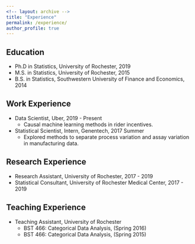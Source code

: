 ```yaml
---
<!-- layout: archive -->
title: "Experience"
permalink: /experience/
author_profile: true
---
```


## Education
* Ph.D in Statistics, University of Rochester, 2019
* M.S. in Statistics, University of Rochester, 2015
* B.S. in Statistics, Southwestern University of Finance and Economics, 2014

## Work Experience
* Data Scientist, Uber, 2019 - Present
  * Causal machine learning methods in rider incentives.
* Statistical Scientist, Intern, Genentech, 2017 Summer
  * Explored methods to separate process variation and assay variation in manufacturing data.
  
## Research Experience
* Research Assistant, University of Rochester, 2017 - 2019
* Statistical Consultant, University of Rochester Medical Center, 2017 - 2019

## Teaching Experience
* Teaching Assistant, University of Rochester
  * BST 466: Categorical Data Analysis, (Spring 2016)
  * BST 466: Categorical Data Analysis, (Spring 2015)
  
